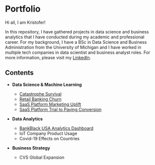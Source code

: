 # Portfolio
Hi all, 
I am Kristofer!

In this repository, I have gathered projects in data science and business analytics that I have conducted during my academic and professional career. For my background, I have a BSc in Data Science and Business Administration from the University of Michigan and I have worked in multiple tech companies in data scientist and business analyst roles. For more information, please visit my [LinkedIn](https://www.linkedin.com/in/kristofer-siimar-b87035173/). 

## Contents
* **Data Science & Machine Learning**
  * [Catastrophe Survival](https://github.com/kristofersiimar/portfolio/tree/main/Catastrophe%20Survival)
  * [Retail Banking Churn](https://github.com/kristofersiimar/portfolio/tree/main/Retail%20Banking%20Churn)
  * [SaaS Platform Marketing Uplift](https://github.com/kristofersiimar/portfolio/tree/main/SaaS%20Platform%20Marketing%20Uplift)
  * [SaaS Platform Trial to Paying Conversion](https://github.com/kristofersiimar/portfolio/tree/main/Saas%20Platform%20Trial%20to%20Paying%20Conversion)

* **Data Analytics**
  * [BankBlack USA Analytics Dashboard](https://drive.google.com/file/d/1Zd33VSrJsuoztNoN__ZB-WMHOse0q0dy/view?usp=sharing)
  * IoT Company Product Usage 
  * Covid-19 Effects on Countries 

* **Business Strategy**
  *  CVS Global Expansion 
